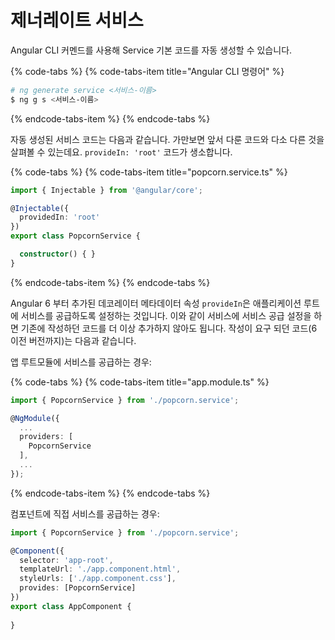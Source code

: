 # 제너레이트 서비스

Angular CLI 커멘드를 사용해 Service 기본 코드를 자동 생성할 수 있습니다.

{% code-tabs %}
{% code-tabs-item title="Angular CLI 명령어" %}
```bash
# ng generate service <서비스-이름>
$ ng g s <서비스-이름>
```
{% endcode-tabs-item %}
{% endcode-tabs %}

자동 생성된 서비스 코드는 다음과 같습니다. 가만보면 앞서 다룬 코드와 다소 다른 것을 살펴볼 수 있는데요. `provideIn: 'root'` 코드가 생소합니다.

{% code-tabs %}
{% code-tabs-item title="popcorn.service.ts" %}
```typescript
import { Injectable } from '@angular/core';

@Injectable({
  providedIn: 'root'
})
export class PopcornService {

  constructor() { }
}
```
{% endcode-tabs-item %}
{% endcode-tabs %}

Angular 6 부터 추가된 데코레이터 메타데이터 속성 `provideIn`은 애플리케이션 루트에 서비스를 공급하도록 설정하는 것입니다. 이와 같이 서비스에 서비스 공급 설정을 하면 기존에 작성하던 코드를 더 이상 추가하지 않아도 됩니다. 작성이 요구 되던 코드\(6 이전 버전까지\)는 다음과 같습니다.

앱 루트모듈에 서비스를 공급하는 경우:

{% code-tabs %}
{% code-tabs-item title="app.module.ts" %}
```typescript
import { PopcornService } from './popcorn.service';

@NgModule({
  ...
  providers: [
    PopcornService
  ],
  ...
});
```
{% endcode-tabs-item %}
{% endcode-tabs %}

컴포넌트에 직접 서비스를 공급하는 경우:

```typescript
import { PopcornService } from './popcorn.service';

@Component({
  selector: 'app-root',
  templateUrl: './app.component.html',
  styleUrls: ['./app.component.css'],
  provides: [PopcornService]
})
export class AppComponent {
  
}
```

